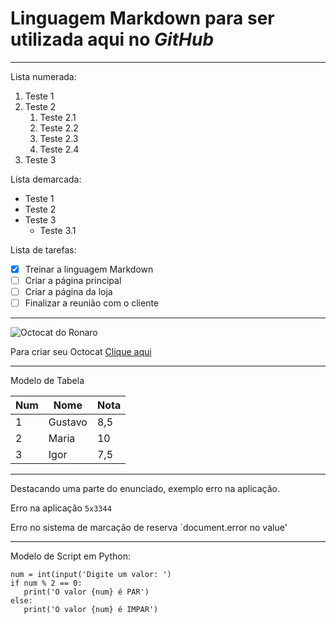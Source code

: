 # Linguagem **Markdown** para ser utilizada aqui no *GitHub*

---

Lista numerada:

1. Teste 1
2. Teste 2
   1. Teste 2.1
   2. Teste 2.2
   5. Teste 2.3
   99. Teste 2.4
3. Teste 3

Lista demarcada:
* Teste 1
* Teste 2
* Teste 3
   * Teste 3.1


Lista de tarefas:
- [x] Treinar a linguagem Markdown
- [ ] Criar a página principal
- [ ] Criar a página da loja
- [ ] Finalizar a reunião com o cliente

---

![Octocat do Ronaro](https://user-images.githubusercontent.com/108550778/179031113-dce89883-d9bc-45dc-816a-fda73a9386e5.jpg)

Para criar seu Octocat [Clique aqui](https://myoctocat.com/)

---

Modelo de Tabela

Num | Nome | Nota
---|---|---
1 | Gustavo | 8,5
2 | Maria | 10
3 | Igor | 7,5

---

Destacando uma parte do enunciado, exemplo erro na aplicação.

Erro na aplicação ```5x3344```

Erro no sistema de marcação de reserva `document.error no value'

---

Modelo de Script em Python:
```
num = int(input('Digite um valor: ')
if num % 2 == 0:
   print('O valor {num} é PAR')
else:
   print('O valor {num} é IMPAR')
```

